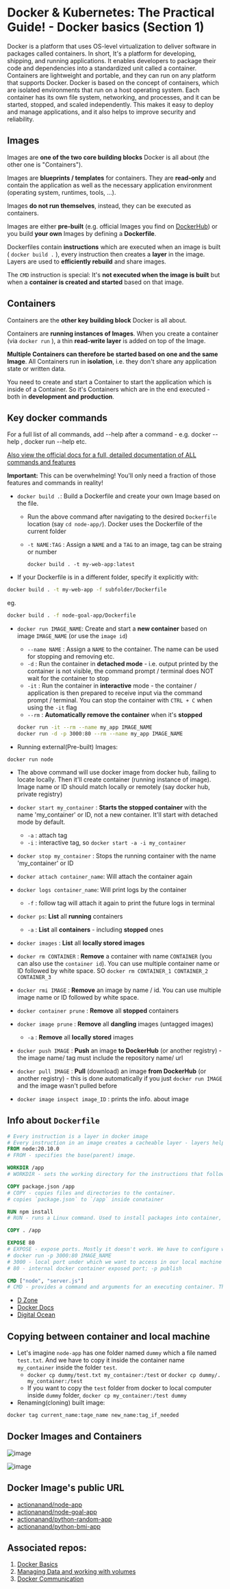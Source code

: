 # Docker & Kubernetes: The Practical Guide! - Docker basics (Section 1)

Docker is a platform that uses OS-level virtualization to deliver software in packages called containers. In short, It's a platform for developing, shipping, and running applications.  It enables developers to package their code and dependencies into a standardized unit called a container. Containers are lightweight and portable, and they can run on any platform that supports Docker.
Docker is based on the concept of containers, which are isolated environments that run on a host operating system. Each container has its own file system, networking, and processes, and it can be started, stopped, and scaled independently. This makes it easy to deploy and manage applications, and it also helps to improve security and reliability.

## Images

Images are **one of the two core building blocks** Docker is all about (the other one is
"Containers").

Images are **blueprints / templates** for containers. They are **read-only** and contain the
application as well as the necessary application environment (operating system, runtimes, tools,
...).

Images **do not run themselves**, instead, they can be executed as containers.

Images are either **pre-built** (e.g. official Images you find on [DockerHub](https://hub.docker.com/)) or you build **your own**
Images by defining a **Dockerfile**.

Dockerfiles contain **instructions** which are executed when an image is built ( `docker build .` ),
every instruction then creates a **layer** in the image. Layers are used to **efficiently rebuild** and
share images.

The `CMD` instruction is special: It's **not executed when the image is built** but when a **container
is created and started** based on that image.

## Containers

Containers are the **other key building block** Docker is all about.

Containers are **running instances of Images**. When you create a container (via `docker run` ), a
thin **read-write layer** is added on top of the Image.

**Multiple Containers can therefore be started based on one and the same Image**. All
Containers run in **isolation**, i.e. they don't share any application state or written data.

You need to create and start a Container to start the application which is inside of a Container. So
it's Containers which are in the end executed - both in **development and production**.

## Key docker commands

For a full list of all commands, add --help after a command - e.g. docker --help , docker run
--help etc.

[Also view the official docs for a full, detailed documentation of ALL commands and features](https://docs.docker.com/engine/reference/run/)

**Important:** This can be overwhelming! You'll only need a fraction of those features and
commands in reality!

* `docker build .`: Build a Dockerfile and create your own Image based on the file.
  * Run the above command after navigating to the desired `Dockerfile` location (say `cd node-app/`). Docker uses the Dockerfile of the current folder
  * `-t NAME:TAG` : Assign a `NAME` and a `TAG` to an image, tag can be straing or number

    ```shell
    docker build . -t my-web-app:latest
    ```

* If your Dockerfile is in a different folder, specify it explicitly with:
```bash
docker build . -t my-web-app -f subfolder/Dockerfile
```
eg.

```bash
docker build . -f node-goal-app/Dockerfile
```

* `docker run IMAGE_NAME`: Create and start a **new container** based on image `IMAGE_NAME` (or
use the `image id`)

  * `--name NAME` : Assign a `NAME` to the container. The name can be used for stopping and
removing etc.
  * `-d` : Run the container in **detached mode** - i.e. output printed by the container is not
visible, the command prompt / terminal does NOT wait for the container to stop
  * `-it` : Run the container in **interactive** mode - the container / application is then
prepared to receive input via the command prompt / terminal. You can stop the
container with `CTRL + C` when using the `-it` flag
  * `--rm` : **Automatically remove the container** when it's **stopped**

  ```bash
  docker run -it --rm --name my_app IMAGE_NAME
  docker run -d -p 3000:80 --rm --name my_app IMAGE_NAME
  ```

* Running external(Pre-built) Images:
```shell
docker run node
```

* The above command will use docker image from docker hub, failing to locate locally. Then it'll create container (running instance of image). Image name or ID should match locally or remotely (say docker hub, private registry)

* `docker start my_container` : **Starts the stopped container** with the name 'my_container' or ID, not a new container. It'll start with detached mode by default.
  * `-a` : attach tag
  * `-i` : interactive tag, so `docker start -a -i my_container`
* `docker stop my_container` : Stops the running container with the name 'my_container' or ID
* `docker attach container_name`: Will attach the container again
* `docker logs container_name`: Will print logs by the container
  * `-f` : follow tag will attach it again to print the future logs in terminal

* `docker ps`: **List** all **running** containers
  * `-a` : **List** all **containers** - including **stopped** ones
* `docker images` : **List** all **locally stored images**
* `docker rm CONTAINER` : **Remove** a container with name `CONTAINER` (you can also use the
`container id`). You can use multiple container name or ID followed by white space. SO `docker rm CONTAINER_1 CONTAINER_2 CONTAINER_3`
* `docker rmi IMAGE` : **Remove** an image by name / id. You can use multiple image name or ID followed by white space.
* `docker container prune` : **Remove** all **stopped** containers
* `docker image prune` : **Remove** all **dangling** images (untagged images)
  * `-a` : **Remove** all **locally stored** images
* `docker push IMAGE` : **Push** an image **to DockerHub** (or another registry) - the image name/
tag must include the repository name/ url
* `docker pull IMAGE` : **Pull** (download) an image **from DockerHub** (or another registry) - this
is done automatically if you just `docker run IMAGE` and the image wasn't pulled before
* `docker image inspect image_ID` : prints the info. about image

## Info about `Dockerfile`

```Dockerfile
# Every instruction is a layer in docker image
# Every instruction in an image creates a cacheable layer - layers help with image re-building and sharing.
FROM node:20.10.0 
# FROM - specifies the base(parent) image.

WORKDIR /app
# WORKDIR - sets the working directory for the instructions that follow.

COPY package.json /app
# COPY - copies files and directories to the container.
# copies `package.json` to `/app` inside conatainer

RUN npm install
# RUN - runs a Linux command. Used to install packages into container, create folders, etc

COPY . /app

EXPOSE 80
# EXPOSE - expose ports. Mostly it doesn't work. We have to configure while running the image as below
# docker run -p 3000:80 IMAGE_NAME
# 3000 - local port under which we want to access in our local machine
# 80 - internal docker container exposed port; -p publish

CMD ["node", "server.js"]
# CMD - provides a command and arguments for an executing container. There can be only one CMD.
```

* [D Zone](https://dzone.com/articles/understanding-dockerfile)
* [Docker Docs](https://docs.docker.com/develop/develop-images/dockerfile_best-practices/)
* [Digital Ocean](https://www.digitalocean.com/community/tutorials/docker-explained-using-dockerfiles-to-automate-building-of-images)


## Copying between container and local machine

* Let's imagine `node-app` has one folder named `dummy` which a file named `test.txt`. And we have to copy it inside the container name `my_container` inside the folder `test`.
  * `docker cp dummy/test.txt my_container:/test` or `docker cp dummy/. my_container:/test`
  * If you want to copy the `test` folder from docker to local computer inside `dummy` folder, `docker cp my_container:/test dummy`
* Renaming(cloning) built image: 
```bash
docker tag current_name:tage_name new_name:tag_if_needed
```

## Docker Images and Containers

![image](https://github.com/actionanand/docker_playground/assets/46064269/54698672-b553-4651-ab4e-49bb9f27158d)

![image](https://github.com/actionanand/docker_playground/assets/46064269/d028a25b-de59-4ebf-abf8-dd47637e4b6e)

## Docker Image's public URL

* [actionanand/node-app](https://hub.docker.com/r/actionanand/node-app)
* [actionanand/node-goal-app](https://hub.docker.com/r/actionanand/node-goal-app)
* [actionanand/python-random-app](https://hub.docker.com/r/actionanand/python-random-app)
* [actionanand/python-bmi-app](https://hub.docker.com/r/actionanand/python-bmi-app)

## Associated repos:

1. [Docker Basics](https://github.com/actionanand/docker_playground)
2. [Managing Data and working with volumes](https://github.com/actionanand/docker_data_volume)
3. [Docker Communication](https://github.com/actionanand/docker_communication)
   
